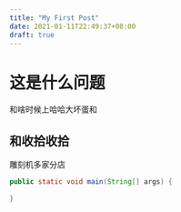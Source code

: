 ```yaml
---
title: "My First Post"
date: 2021-01-11T22:49:37+08:00
draft: true
---
```


# 这是什么问题
和啥时候上哈哈大坏蛋和
## 和收拾收拾
雕刻机多家分店

```java
public static void main(String[] args) {
	
}
```